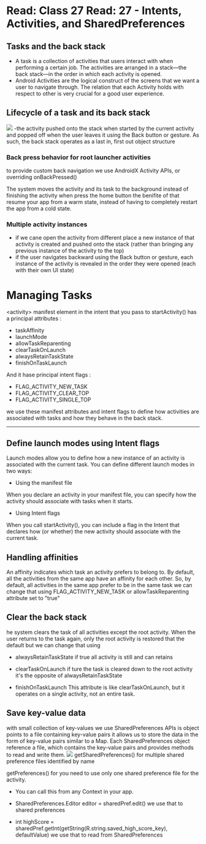 
# Read: Class 27 Read: 27 - Intents, Activities, and SharedPreferences
## Tasks and the back stack
- A task is a collection of activities that users interact with when performing a certain job. The activities are arranged in a stack—the back stack—in the order in which each activity is opened. 
- Android Activities are the logical construct of the screens that we want a user to navigate through. The relation that each Activity holds with respect to other is very crucial for a good user experience.

## Lifecycle of a task and its back stack
![](https://developer.android.com/images/fundamentals/diagram_backstack.png)
-the activity pushed onto the stack when started by the current activity and popped off when the user leaves it using the Back button or gesture. As such, the back stack operates as a last in, first out object structure

### Back press behavior for root launcher activities
to provide custom back navigation we use AndroidX Activity APIs, or overriding onBackPressed()

The system moves the activity and its task to the background instead of finishing the activity
when press the home button the benifite of that resume your app from a warm state, instead of having to completely restart the app from a cold state.


### Multiple activity instances
- if we cane open the activity from different place   a new instance of that activity is created and pushed onto the stack (rather than bringing any previous instance of the activity to the top)
- if the user navigates backward using the Back button or gesture, each instance of the activity is revealed in the order they were opened (each with their own UI state)


# Managing Tasks
\<activity> manifest element in the intent that you pass to startActivity() has a principal attributes :


- taskAffinity
- launchMode
- allowTaskReparenting
- clearTaskOnLaunch
- alwaysRetainTaskState
- finishOnTaskLaunch

And it hase principal intent flags :

- FLAG_ACTIVITY_NEW_TASK
- FLAG_ACTIVITY_CLEAR_TOP
- FLAG_ACTIVITY_SINGLE_TOP

we use these manifest attributes and intent flags to define how activities are associated with tasks and how they behave in the back stack.

--------------------------------------------------

## Define launch modes using Intent flags
Launch modes allow you to define how a new instance of an activity is associated with the current task.
You can define different launch modes in two ways:

- Using the manifest file

When you declare an activity in your manifest file, you can specify how the activity should associate with tasks when it starts.
- Using Intent flags

When you call startActivity(), you can include a flag in the Intent that declares how (or whether) the new activity should associate with the current task.


## Handling affinities
An affinity indicates which task an activity prefers to belong to. By default, all the activities from the same app have an affinity for each other. So, by default, all activities in the same app prefer to be in the same task
we can change that using FLAG_ACTIVITY_NEW_TASK or  allowTaskReparenting attribute set to "true"


## Clear the back stack
he system clears the task of all activities except the root activity. When the user returns to the task again, only the root activity is restored that the default but we can change that using 
- alwaysRetainTaskState if true all activity is still and can retains 

- clearTaskOnLaunch if ture the task is cleared down to the root activity it's the opposite of alwaysRetainTaskState

- finishOnTaskLaunch
This attribute is like clearTaskOnLaunch, but it operates on a single activity, not an entire task.


## Save key-value data 
with small collection of key-values we use SharedPreferences APIs is object points to a file containing key-value pairs it allows us to store the data in the form of key-value pairs similar to a Map. Each SharedPreferences object reference a file, which contains the key-value pairs and provides methods to read and write them.
![](https://miro.medium.com/max/616/1*dYBUWGgnwJsf_iiX6yIhcg.png)
 getSharedPreferences()  for  multiple shared preference files identified by name

 getPreferences() for you need to use only one shared preference file for the activity.


 -  You can call this from any Context in your app.

 -  SharedPreferences.Editor editor = sharedPref.edit()  we use that to shared preferences


 - int highScore = sharedPref.getInt(getString(R.string.saved_high_score_key), defaultValue) we use that to read from SharedPreferences
